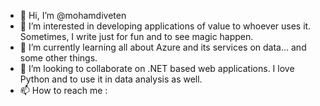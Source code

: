 - 👋 Hi, I’m @mohamdiveten
- 👀 I’m interested in developing applications of value to whoever uses it. Sometimes, I write just for fun and to see magic happen.
- 🌱 I’m currently learning all about Azure and its services on data... and some other things.
- 💞️ I’m looking to collaborate on .NET based web applications. I love Python and to use it in data analysis as well.
- 📫 How to reach me :

<!---
mohamdiveten/mohamdiveten is a ✨ special ✨ repository because its `README.md` (this file) appears on your GitHub profile.
You can click the Preview link to take a look at your changes.
--->
